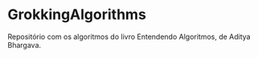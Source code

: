# GrokkingAlgorithms
Repositório com os algoritmos do livro Entendendo Algoritmos, de Aditya Bhargava.
